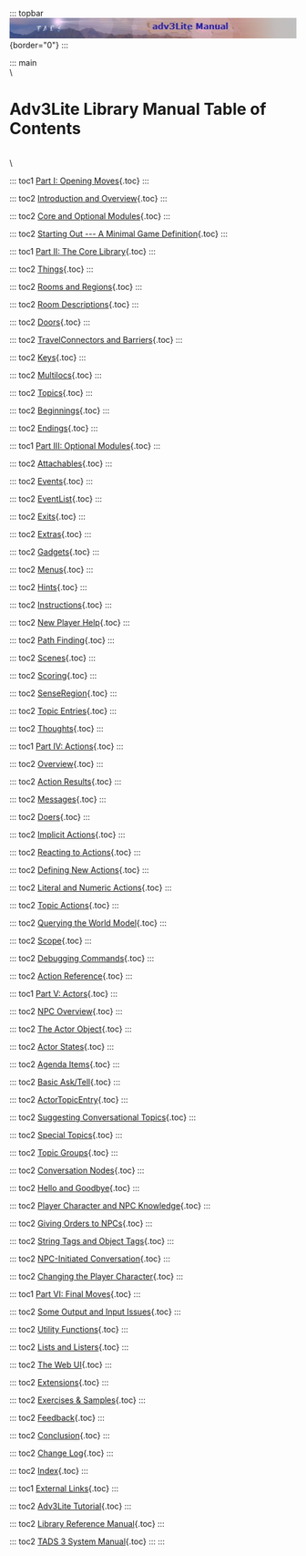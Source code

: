 ::: topbar
![](topbar.jpg){border="0"}
:::

::: main
\
\

# Adv3Lite Library Manual Table of Contents

\
\

::: toc1
[Part I: Opening Moves](begin.htm){.toc}
:::

::: toc2
[Introduction and Overview](docs-intro.htm){.toc}
:::

::: toc2
[Core and Optional Modules](modules.htm){.toc}
:::

::: toc2
[Starting Out --- A Minimal Game Definition](mingame.htm){.toc}
:::

::: toc1
[Part II: The Core Library](core.htm){.toc}
:::

::: toc2
[Things](thing.htm){.toc}
:::

::: toc2
[Rooms and Regions](room.htm){.toc}
:::

::: toc2
[Room Descriptions](roomdesc.htm){.toc}
:::

::: toc2
[Doors](door.htm){.toc}
:::

::: toc2
[TravelConnectors and Barriers](travel.htm){.toc}
:::

::: toc2
[Keys](key.htm){.toc}
:::

::: toc2
[Multilocs](multiloc.htm){.toc}
:::

::: toc2
[Topics](topic.htm){.toc}
:::

::: toc2
[Beginnings](beginning.htm){.toc}
:::

::: toc2
[Endings](ending.htm){.toc}
:::

::: toc1
[Part III: Optional Modules](optional.htm){.toc}
:::

::: toc2
[Attachables](attachable.htm){.toc}
:::

::: toc2
[Events](event.htm){.toc}
:::

::: toc2
[EventList](eventlist.htm){.toc}
:::

::: toc2
[Exits](exit.htm){.toc}
:::

::: toc2
[Extras](extra.htm){.toc}
:::

::: toc2
[Gadgets](gadget.htm){.toc}
:::

::: toc2
[Menus](menu.htm){.toc}
:::

::: toc2
[Hints](hint.htm){.toc}
:::

::: toc2
[Instructions](instruct.htm){.toc}
:::

::: toc2
[New Player Help](newbie.htm){.toc}
:::

::: toc2
[Path Finding](pathfind.htm){.toc}
:::

::: toc2
[Scenes](scene.htm){.toc}
:::

::: toc2
[Scoring](score.htm){.toc}
:::

::: toc2
[SenseRegion](senseregion.htm){.toc}
:::

::: toc2
[Topic Entries](topicentry.htm){.toc}
:::

::: toc2
[Thoughts](thought.htm){.toc}
:::

::: toc1
[Part IV: Actions](action.htm){.toc}
:::

::: toc2
[Overview](actionoverview.htm){.toc}
:::

::: toc2
[Action Results](actres.htm){.toc}
:::

::: toc2
[Messages](message.htm){.toc}
:::

::: toc2
[Doers](doer.htm){.toc}
:::

::: toc2
[Implicit Actions](implicit.htm){.toc}
:::

::: toc2
[Reacting to Actions](react.htm){.toc}
:::

::: toc2
[Defining New Actions](define.htm){.toc}
:::

::: toc2
[Literal and Numeric Actions](literalact.htm){.toc}
:::

::: toc2
[Topic Actions](topicact.htm){.toc}
:::

::: toc2
[Querying the World Model](query.htm){.toc}
:::

::: toc2
[Scope](scope.htm){.toc}
:::

::: toc2
[Debugging Commands](debug.htm){.toc}
:::

::: toc2
[Action Reference](actionref.htm){.toc}
:::

::: toc1
[Part V: Actors](actor.htm){.toc}
:::

::: toc2
[NPC Overview](actoroverview.htm){.toc}
:::

::: toc2
[The Actor Object](actorobj.htm){.toc}
:::

::: toc2
[Actor States](actorstate.htm){.toc}
:::

::: toc2
[Agenda Items](agenda.htm){.toc}
:::

::: toc2
[Basic Ask/Tell](asktell.htm){.toc}
:::

::: toc2
[ActorTopicEntry](actortopicentry.htm){.toc}
:::

::: toc2
[Suggesting Conversational Topics](suggest.htm){.toc}
:::

::: toc2
[Special Topics](specialtopic.htm){.toc}
:::

::: toc2
[Topic Groups](topicgroup.htm){.toc}
:::

::: toc2
[Conversation Nodes](convnode.htm){.toc}
:::

::: toc2
[Hello and Goodbye](hello.htm){.toc}
:::

::: toc2
[Player Character and NPC Knowledge](knowledge.htm){.toc}
:::

::: toc2
[Giving Orders to NPCs](orders.htm){.toc}
:::

::: toc2
[String Tags and Object Tags](tags.htm){.toc}
:::

::: toc2
[NPC-Initiated Conversation](initiate.htm){.toc}
:::

::: toc2
[Changing the Player Character](changepc.htm){.toc}
:::

::: toc1
[Part VI: Final Moves](final.htm){.toc}
:::

::: toc2
[Some Output and Input Issues](output.htm){.toc}
:::

::: toc2
[Utility Functions](utility.htm){.toc}
:::

::: toc2
[Lists and Listers](lister.htm){.toc}
:::

::: toc2
[The Web UI](webui.htm){.toc}
:::

::: toc2
[Extensions](extensions.htm){.toc}
:::

::: toc2
[Exercises & Samples](../learning/exercises.htm){.toc}
:::

::: toc2
[Feedback](feedback.htm){.toc}
:::

::: toc2
[Conclusion](conclusion.htm){.toc}
:::

::: toc2
[Change Log](changelog.htm){.toc}
:::

::: toc2
[Index](manual_idx.html){.toc}
:::

::: toc1
[External Links](finish.htm){.toc}
:::

::: toc2
[Adv3Lite Tutorial](../tutorial/index.htm){.toc}
:::

::: toc2
[Library Reference Manual](../libref/index.html){.toc}
:::

::: toc2
[TADS 3 System Manual](../sysman.htm){.toc}
:::
:::
